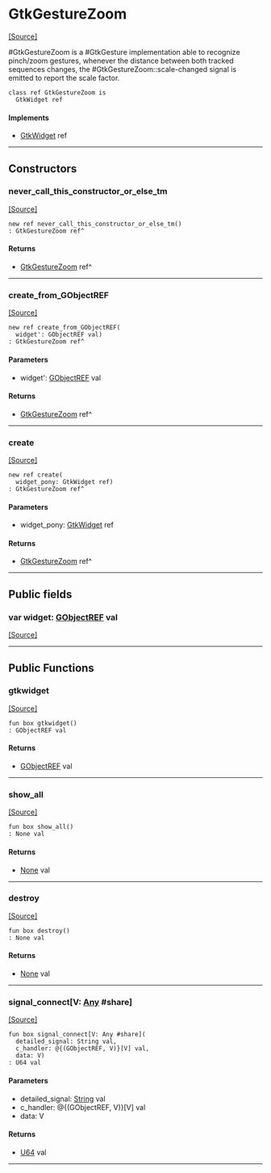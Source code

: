 # GtkGestureZoom
<span class="source-link">[[Source]](src/gtk3/GtkGestureZoom.md#L6)</span>

#GtkGestureZoom is a #GtkGesture implementation able to recognize
pinch/zoom gestures, whenever the distance between both tracked
sequences changes, the #GtkGestureZoom::scale-changed signal is
emitted to report the scale factor.


```pony
class ref GtkGestureZoom is
  GtkWidget ref
```

#### Implements

* [GtkWidget](gtk3-GtkWidget.md) ref

---

## Constructors

### never_call_this_constructor_or_else_tm
<span class="source-link">[[Source]](src/gtk3/GtkGestureZoom.md#L16)</span>


```pony
new ref never_call_this_constructor_or_else_tm()
: GtkGestureZoom ref^
```

#### Returns

* [GtkGestureZoom](gtk3-GtkGestureZoom.md) ref^

---

### create_from_GObjectREF
<span class="source-link">[[Source]](src/gtk3/GtkGestureZoom.md#L19)</span>


```pony
new ref create_from_GObjectREF(
  widget': GObjectREF val)
: GtkGestureZoom ref^
```
#### Parameters

*   widget': [GObjectREF](gtk3-..-gobject-GObjectREF.md) val

#### Returns

* [GtkGestureZoom](gtk3-GtkGestureZoom.md) ref^

---

### create
<span class="source-link">[[Source]](src/gtk3/GtkGestureZoom.md#L23)</span>


```pony
new ref create(
  widget_pony: GtkWidget ref)
: GtkGestureZoom ref^
```
#### Parameters

*   widget_pony: [GtkWidget](gtk3-GtkWidget.md) ref

#### Returns

* [GtkGestureZoom](gtk3-GtkGestureZoom.md) ref^

---

## Public fields

### var widget: [GObjectREF](gtk3-..-gobject-GObjectREF.md) val
<span class="source-link">[[Source]](src/gtk3/GtkGestureZoom.md#L13)</span>



---

## Public Functions

### gtkwidget
<span class="source-link">[[Source]](src/gtk3/GtkGestureZoom.md#L15)</span>


```pony
fun box gtkwidget()
: GObjectREF val
```

#### Returns

* [GObjectREF](gtk3-..-gobject-GObjectREF.md) val

---

### show_all
<span class="source-link">[[Source]](src/gtk3/GtkWidget.md#L4)</span>


```pony
fun box show_all()
: None val
```

#### Returns

* [None](builtin-None.md) val

---

### destroy
<span class="source-link">[[Source]](src/gtk3/GtkWidget.md#L7)</span>


```pony
fun box destroy()
: None val
```

#### Returns

* [None](builtin-None.md) val

---

### signal_connect\[V: [Any](builtin-Any.md) #share\]
<span class="source-link">[[Source]](src/gtk3/GtkWidget.md#L10)</span>


```pony
fun box signal_connect[V: Any #share](
  detailed_signal: String val,
  c_handler: @{(GObjectREF, V)}[V] val,
  data: V)
: U64 val
```
#### Parameters

*   detailed_signal: [String](builtin-String.md) val
*   c_handler: @{(GObjectREF, V)}[V] val
*   data: V

#### Returns

* [U64](builtin-U64.md) val

---

